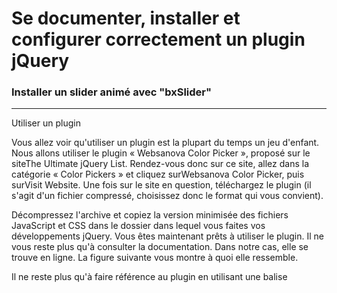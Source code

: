 <!-- footer: Copyright 2017 © Glenn ROLLAND – Reproduction interdite -->
<!-- page_number : true -->

<link rel="stylesheet" href="../../assets/style.css" />

# Se documenter, installer et configurer correctement un plugin jQuery

### Installer un slider animé avec "bxSlider"

<!-- 03/03 Document -->

----

Utiliser un plugin

Vous allez voir qu'utiliser un plugin est la plupart du temps un jeu d'enfant. Nous allons utiliser le plugin « Websanova Color Picker », proposé sur le siteThe Ultimate jQuery List. Rendez-vous donc sur ce site, allez dans la catégorie « Color Pickers » et cliquez surWebsanova Color Picker, puis surVisit Website. Une fois sur le site en question, téléchargez le plugin (il s'agit d'un fichier compressé, choisissez donc le format qui vous convient).

Décompressez l'archive et copiez la version minimisée des fichiers JavaScript et CSS dans le dossier dans lequel vous faites vos développements jQuery. Vous êtes maintenant prêts à utiliser le plugin. Il ne vous reste plus qu'à consulter la documentation. Dans notre cas, elle se trouve en ligne. La figure suivante vous montre à quoi elle ressemble.

Il ne reste plus qu'à faire référence au plugin en utilisant une balise<script>, au code CSS en utilisant une balise<link>dans l'en-tête, et à appliquer les consignes données dans la documentation. Voici un exemple d'utilisation de ce plugin :

<!DOCTYPE html>
<html>
  <head>
    <meta charset="UTF-8">
    <title>Websanova Color Picker</title>
    <link rel="Stylesheet" type="text/css" href="wColorPicker.1.2.min.css" />
  </head>
  <body>
    <div id="wcp1">
      <input id="wcp-input" type="text"/><br />
    </div>

    <script src="jquery.js"></script>
    <script src="wColorPicker.1.2.min.js"></script>
    <script>
      $(function() {
        $("#wcp1").wColorPicker({
            initColor: '#ccf',
            onSelect: function(color){
              $('body').css('background', color);
            },
            onMouseover: function(color){
              $('#wcp-input').css('background', color).val(color);
            }
        });
      });
    </script>
  </body>
</html>


Le code jQuery est directement tiré de la documentation du plugin.